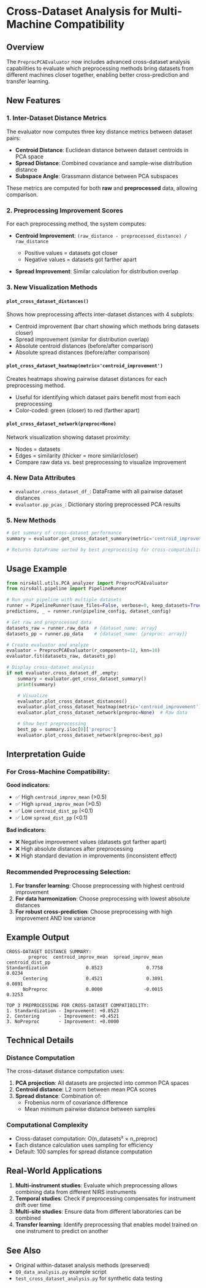 # Cross-Dataset Analysis for Multi-Machine Compatibility

## Overview

The `PreprocPCAEvaluator` now includes advanced cross-dataset analysis capabilities to evaluate which preprocessing methods bring datasets from different machines closer together, enabling better cross-prediction and transfer learning.

## New Features

### 1. Inter-Dataset Distance Metrics

The evaluator now computes three key distance metrics between dataset pairs:

- **Centroid Distance**: Euclidean distance between dataset centroids in PCA space
- **Spread Distance**: Combined covariance and sample-wise distribution distance
- **Subspace Angle**: Grassmann distance between PCA subspaces

These metrics are computed for both **raw** and **preprocessed** data, allowing comparison.

### 2. Preprocessing Improvement Scores

For each preprocessing method, the system computes:

- **Centroid Improvement**: `(raw_distance - preprocessed_distance) / raw_distance`
  - Positive values = datasets got closer
  - Negative values = datasets got farther apart

- **Spread Improvement**: Similar calculation for distribution overlap

### 3. New Visualization Methods

#### `plot_cross_dataset_distances()`
Shows how preprocessing affects inter-dataset distances with 4 subplots:
- Centroid improvement (bar chart showing which methods bring datasets closer)
- Spread improvement (similar for distribution overlap)
- Absolute centroid distances (before/after comparison)
- Absolute spread distances (before/after comparison)

#### `plot_cross_dataset_heatmap(metric='centroid_improvement')`
Creates heatmaps showing pairwise dataset distances for each preprocessing method.
- Useful for identifying which dataset pairs benefit most from each preprocessing
- Color-coded: green (closer) to red (farther apart)

#### `plot_cross_dataset_network(preproc=None)`
Network visualization showing dataset proximity:
- Nodes = datasets
- Edges = similarity (thicker = more similar/closer)
- Compare raw data vs. best preprocessing to visualize improvement

### 4. New Data Attributes

- `evaluator.cross_dataset_df_`: DataFrame with all pairwise dataset distances
- `evaluator.pp_pcas_`: Dictionary storing preprocessed PCA results

### 5. New Methods

```python
# Get summary of cross-dataset performance
summary = evaluator.get_cross_dataset_summary(metric='centroid_improvement')

# Returns DataFrame sorted by best preprocessing for cross-compatibility
```

## Usage Example

```python
from nirs4all.utils.PCA_analyzer import PreprocPCAEvaluator
from nirs4all.pipeline import PipelineRunner

# Run your pipeline with multiple datasets
runner = PipelineRunner(save_files=False, verbose=0, keep_datasets=True)
predictions, _ = runner.run(pipeline_config, dataset_config)

# Get raw and preprocessed data
datasets_raw = runner.raw_data  # {dataset_name: array}
datasets_pp = runner.pp_data    # {dataset_name: {preproc: array}}

# Create evaluator and analyze
evaluator = PreprocPCAEvaluator(r_components=12, knn=10)
evaluator.fit(datasets_raw, datasets_pp)

# Display cross-dataset analysis
if not evaluator.cross_dataset_df_.empty:
    summary = evaluator.get_cross_dataset_summary()
    print(summary)

    # Visualize
    evaluator.plot_cross_dataset_distances()
    evaluator.plot_cross_dataset_heatmap(metric='centroid_improvement')
    evaluator.plot_cross_dataset_network(preproc=None)  # Raw data

    # Show best preprocessing
    best_pp = summary.iloc[0]['preproc']
    evaluator.plot_cross_dataset_network(preproc=best_pp)
```

## Interpretation Guide

### For Cross-Machine Compatibility:

**Good indicators:**
- ✅ High `centroid_improv_mean` (>0.5)
- ✅ High `spread_improv_mean` (>0.5)
- ✅ Low `centroid_dist_pp` (<0.1)
- ✅ Low `spread_dist_pp` (<0.1)

**Bad indicators:**
- ❌ Negative improvement values (datasets got farther apart)
- ❌ High absolute distances after preprocessing
- ❌ High standard deviation in improvements (inconsistent effect)

### Recommended Preprocessing Selection:

1. **For transfer learning**: Choose preprocessing with highest centroid improvement
2. **For data harmonization**: Choose preprocessing with lowest absolute distances
3. **For robust cross-prediction**: Choose preprocessing with high improvement AND low variance

## Example Output

```
CROSS-DATASET DISTANCE SUMMARY:
        preproc  centroid_improv_mean  spread_improv_mean  centroid_dist_pp
Standardization              0.8523                0.7758             0.0234
      Centering              0.4521                0.3891             0.0891
      NoPreproc              0.0000               -0.0015             0.3253

TOP 3 PREPROCESSING FOR CROSS-DATASET COMPATIBILITY:
1. Standardization - Improvement: +0.8523
2. Centering       - Improvement: +0.4521
3. NoPreproc       - Improvement: +0.0000
```

## Technical Details

### Distance Computation

The cross-dataset distance computation uses:

1. **PCA projection**: All datasets are projected into common PCA spaces
2. **Centroid distance**: L2 norm between mean PCA scores
3. **Spread distance**: Combination of:
   - Frobenius norm of covariance difference
   - Mean minimum pairwise distance between samples

### Computational Complexity

- Cross-dataset computation: O(n_datasets² × n_preproc)
- Each distance calculation uses sampling for efficiency
- Default: 100 samples for spread distance computation

## Real-World Applications

1. **Multi-instrument studies**: Evaluate which preprocessing allows combining data from different NIRS instruments
2. **Temporal studies**: Check if preprocessing compensates for instrument drift over time
3. **Multi-site studies**: Ensure data from different laboratories can be combined
4. **Transfer learning**: Identify preprocessing that enables model trained on one instrument to predict on another

## See Also

- Original within-dataset analysis methods (preserved)
- `Q9_data_analysis.py` example script
- `test_cross_dataset_analysis.py` for synthetic data testing
